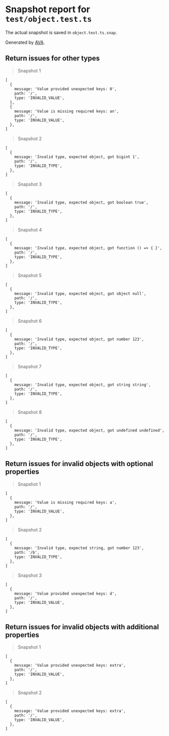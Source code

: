 # Snapshot report for `test/object.test.ts`

The actual snapshot is saved in `object.test.ts.snap`.

Generated by [AVA](https://avajs.dev).

## Return issues for other types

> Snapshot 1

    [
      {
        message: 'Value provided unexpected keys: 0',
        path: '/',
        type: 'INVALID_VALUE',
      },
      {
        message: 'Value is missing required keys: an',
        path: '/',
        type: 'INVALID_VALUE',
      },
    ]

> Snapshot 2

    [
      {
        message: 'Invalid type, expected object, got bigint 1',
        path: '/',
        type: 'INVALID_TYPE',
      },
    ]

> Snapshot 3

    [
      {
        message: 'Invalid type, expected object, got boolean true',
        path: '/',
        type: 'INVALID_TYPE',
      },
    ]

> Snapshot 4

    [
      {
        message: 'Invalid type, expected object, got function () => { }',
        path: '/',
        type: 'INVALID_TYPE',
      },
    ]

> Snapshot 5

    [
      {
        message: 'Invalid type, expected object, got object null',
        path: '/',
        type: 'INVALID_TYPE',
      },
    ]

> Snapshot 6

    [
      {
        message: 'Invalid type, expected object, got number 123',
        path: '/',
        type: 'INVALID_TYPE',
      },
    ]

> Snapshot 7

    [
      {
        message: 'Invalid type, expected object, got string string',
        path: '/',
        type: 'INVALID_TYPE',
      },
    ]

> Snapshot 8

    [
      {
        message: 'Invalid type, expected object, got undefined undefined',
        path: '/',
        type: 'INVALID_TYPE',
      },
    ]

## Return issues for invalid objects with optional properties

> Snapshot 1

    [
      {
        message: 'Value is missing required keys: a',
        path: '/',
        type: 'INVALID_VALUE',
      },
    ]

> Snapshot 2

    [
      {
        message: 'Invalid type, expected string, got number 123',
        path: '/b',
        type: 'INVALID_TYPE',
      },
    ]

> Snapshot 3

    [
      {
        message: 'Value provided unexpected keys: d',
        path: '/',
        type: 'INVALID_VALUE',
      },
    ]

## Return issues for invalid objects with additional properties

> Snapshot 1

    [
      {
        message: 'Value provided unexpected keys: extra',
        path: '/',
        type: 'INVALID_VALUE',
      },
    ]

> Snapshot 2

    [
      {
        message: 'Value provided unexpected keys: extra',
        path: '/',
        type: 'INVALID_VALUE',
      },
    ]
